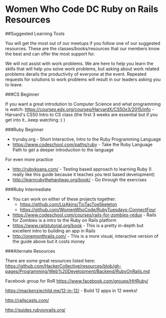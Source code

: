 # Women Who Code DC Ruby on Rails Resources

##Suggested Learning Tools

You will get the most out of our meetups if you follow one of our suggested resources. These are the classes/books/resources that our members know the best and can offer the most support for.

We will not assist with work problems. We are here to help you learn the skills that will help you solve work problems, but asking about work related problems derails the productivity of everyone at the event. Repeated requests for solutions to work problems will result in our leaders asking you to leave.

###CS Beginner

If you want a great introdution to Computer Science and what programming is watch:
https://courses.edx.org/courses/HarvardX/CS50x3/2015/info - Harvard's CS50 Intro to CS class
(the first 3 weeks are essential but if you get into it...keep watching :) )

###Ruby Beginner

* tryruby.org - Short Interactive, Intro to the Ruby Programming Language
* https://www.codeschool.com/paths/ruby - Take the Ruby Language Path to get a deeper introduction to the language

For even more practice
* http://rubykoans.com/ - Testing based approach to learning Ruby (I really like this guide because it teaches you test based development)
* http://learnrubythehardway.org/book/ - Go through the exercises 

###Ruby Intermediate 

* You can work on either of these projects together: 
  * https://github.com/LizAkins/TicTacToeSkeleton
  * https://github.com/WomenWhoCode/RubyTuesdays-ConnectFour
* https://www.codeschool.com/courses/rails-for-zombies-redux - Rails for Zombies is a intro to the Ruby on Rails platform
* https://www.railstutorial.org/book - This is a pretty in-depth but excellent intro to building an app in Rails
* http://onemonthrails.com/ - This is a more visual, interactive version of the guide above but it costs money

###Alternate Resources

There are some great resources listed here: https://github.com/HackerCollective/resources/blob/gh-pages/Programming/Web%20Development/Backend/RubyOnRails.md

Facebook group for RoR
https://www.facebook.com/groups/HHRuby/

https://mackenziechild.me/12-in-12/ - Build 12 apps in 12 weeks!

http://railscasts.com/

http://guides.rubyonrails.org/
